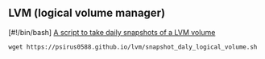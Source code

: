 ## LVM (logical volume manager)

[#!/bin/bash] [A script to take daily snapshots of a LVM volume](snapshot_daly_logical_volume.md)
	
	wget https://psirus0588.github.io/lvm/snapshot_daly_logical_volume.sh

